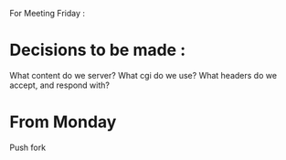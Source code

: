 For Meeting Friday : 

Decisions to be made : 
==========================
What content do we server?
What cgi do we use?
What headers do we accept, and respond with?

From Monday
===========

Push fork